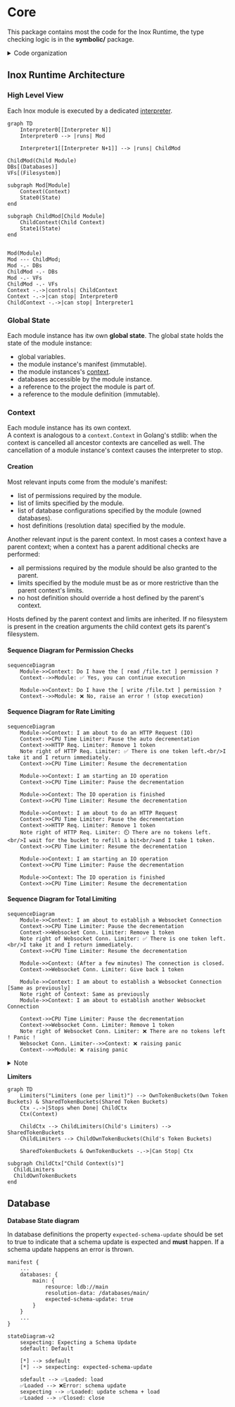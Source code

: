 # Core

This package contains most the code for the Inox Runtime, the type checking logic is in the **symbolic/** package.


<details>
<summary>Code organization</summary>

- Tree Walk Interpreter
    - **tree_walk.go**
- Bytecode Interpreter (inspired from https://github.com/d5/tengo.)
    - **compiler.go**
    - **vm.go**
- Static Check
    - **static_check.go**
- Core Value Types
    - **value.go**
    - **number.go**
    - **quantity.go**
    - **data_structure.go**
- Core Pattern Types
    - **pattern.go**
    - **string_pattern.go**
- Module
    - **module.go**
    - **module_import.go**
    - **manifest.go**
- Context & Security
    - **context.go**
    - **permissions.go**
    - **limit.go**
    - **token_bucket.go**
- Secrets
    - **secrets.go**
- Database
    - **database.go**
- Debugger
    - **debug.go**
    - **debug_types.go**
- Serialization / Deserialization
    - **write_representation.go**
    - **write_json_representation.go**
    - **parse_representation.go**
    - **parse_json_representation.go**
    - **json_schema.go**
</details>

## Inox Runtime Architecture

### High Level View

Each Inox module is executed by a dedicated [interpreter](./docs/language-reference.md#evaluation).

```mermaid
graph TD
    Interpreter0[[Interpreter N]]
    Interpreter0 --> |runs| Mod

    Interpreter1[[Interpreter N+1]] --> |runs| ChildMod

ChildMod(Child Module)
DBs[(Databases)]
VFs[(Filesystem)]

subgraph Mod[Module]
    Context(Context)
    State0(State)
end

subgraph ChildMod[Child Module]
    ChildContext(Child Context)
    State1(State)
end


Mod(Module)
Mod --- ChildMod; 
Mod -.- DBs
ChildMod -.- DBs
Mod -.- VFs
ChildMod -.- VFs
Context -.->|controls| ChildContext
Context -.->|can stop| Interpreter0
ChildContext -.->|can stop| Interpreter1
```

### Global State

Each module instance has itw own **global state**.
The global state holds the state of the module instance:
- global variables.
- the module instance's manifest (immutable).
- the module instances's [context](./#context).
- databases accessible by the module instance.
- a reference to the project the module is part of.
- a reference to the module definition (immutable).

### Context

Each module instance has its own context.\
A context is analogous to a `context.Context` in Golang's stdlib: 
when the context is cancelled all ancestor contexts are cancelled as well.
The cancellation of a module instance's context causes the interpreter to stop.

#### Creation

Most relevant inputs come from the module's manifest:
- list of permissions required by the module.
- list of limits specified by the module.
- list of database configurations specified by the module (owned databases).
- host definitions (resolution data) specified by the module.

Another relevant input is the parent context. In most cases a context have a parent context; 
when a context has a parent additional checks are performed:
- all permissions required by the module should be also granted to the parent.
- limits specified by the module must be as or more restrictive than the parent context's limits.
- no host definition should override a host defined by the parent's context.

Hosts defined by the parent context and limits are inherited.
If no filesystem is present in the creation arguments the child context gets its parent's filesystem.

#### Sequence Diagram for Permission Checks

```mermaid
sequenceDiagram
    Module->>Context: Do I have the [ read /file.txt ] permission ?
    Context-->>Module: ✅ Yes, you can continue execution

    Module->>Context: Do I have the [ write /file.txt ] permission ?
    Context-->>Module: ❌ No, raise an error ! (stop execution)  
```

#### Sequence Diagram for Rate Limiting

```mermaid
sequenceDiagram
    Module->>Context: I am about to do an HTTP Request (IO)
    Context->>CPU Time Limiter: Pause the auto decrementation
    Context->>HTTP Req. Limiter: Remove 1 token
    Note right of HTTP Req. Limiter: ✅ There is one token left.<br/>I take it and I return immediately.
    Context->>CPU Time Limiter: Resume the decrementation

    Module->>Context: I am starting an IO operation
    Context->>CPU Time Limiter: Pause the decrementation

    Module->>Context: The IO operation is finished
    Context->>CPU Time Limiter: Resume the decrementation

    Module->>Context: I am about to do an HTTP Request
    Context->>CPU Time Limiter: Pause the decrementation
    Context->>HTTP Req. Limiter: Remove 1 token
    Note right of HTTP Req. Limiter: ⏲️ There are no tokens left.<br/>I wait for the bucket to refill a bit<br/>and I take 1 token.
    Context->>CPU Time Limiter: Resume the decrementation

    Module->>Context: I am starting an IO operation
    Context->>CPU Time Limiter: Pause the decrementation

    Module->>Context: The IO operation is finished
    Context->>CPU Time Limiter: Resume the decrementation
```


#### Sequence Diagram for Total Limiting

```mermaid
sequenceDiagram
    Module->>Context: I am about to establish a Websocket Connection
    Context->>CPU Time Limiter: Pause the decrementation
    Context->>Websocket Conn. Limiter: Remove 1 token
    Note right of Websocket Conn. Limiter: ✅ There is one token left.<br/>I take it and I return immediately.
    Context->>CPU Time Limiter: Resume the decrementation

    Module->>Context: (After a few minutes) The connection is closed.
    Context->>Websocket Conn. Limiter: Give back 1 token
  
    Module->>Context: I am about to establish a Websocket Connection [Same as previously]
    Note right of Context: Same as previously
    Module->>Context: I am about to establish another Websocket Connection

    Context->>CPU Time Limiter: Pause the decrementation
    Context->>Websocket Conn. Limiter: Remove 1 token
    Note right of Websocket Conn. Limiter: ❌ There are no tokens left ! Panic !
    Websocket Conn. Limiter-->>Context: ❌ raising panic
    Context-->>Module: ❌ raising panic
```

<details>
<summary>Note</summary>
Obviously the context knowns nothing about HTTP requests, Websocket Connections and all other IO operations.

The module informs the context with a simple call:
```
context.Take("<simultaneous websocket connection limit>", 1)
```
</details>

**Limiters**

```mermaid
graph TD
    Limiters("Limiters (one per limit)") --> OwnTokenBuckets(Own Token Buckets) & SharedTokenBuckets(Shared Token Buckets)
    Ctx -.->|Stops when Done| ChildCtx
    Ctx(Context)
  
    ChildCtx --> ChildLimiters(Child's Limiters) --> SharedTokenBuckets
    ChildLimiters --> ChildOwnTokenBuckets(Child's Token Buckets)

    SharedTokenBuckets & OwnTokenBuckets -.->|Can Stop| Ctx

subgraph ChildCtx["Child Context(s)"]
  ChildLimiters
  ChildOwnTokenBuckets
end
```

## Database

**Database State diagram**

In database definitions the property `expected-schema-update` should be set to true
to indicate that a schema update is expected and **must** happen.
If a schema update happens an error is thrown.

```
manifest {
    ...
    databases: {
        main: {
            resource: ldb://main
            resolution-data: /databases/main/
            expected-schema-update: true
        }
    }
    ...
}
```

```mermaid
stateDiagram-v2
    sexpecting: Expecting a Schema Update
    sdefault: Default

    [*] --> sdefault
    [*] --> sexpecting: expected-schema-update

    sdefault --> ✅Loaded: load
    ✅Loaded --> ❌Error: schema update
    sexpecting --> ✅Loaded: update schema + load
    ✅Loaded --> ✅Closed: close
```

